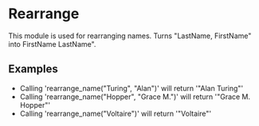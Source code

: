 Rearrange
=========

This module is used for rearranging names.
Turns "LastName, FirstName" into FirstName LastName".

## Examples

  * Calling 'rearrange_name("Turing", "Alan")' will return '"Alan Turing"'
  * Calling 'rearrange_name("Hopper", "Grace M.")' will return '"Grace M. Hopper"'
  * Calling 'rearrange_name("Voltaire")' will return '"Voltaire"'
